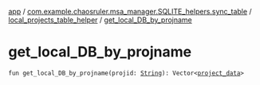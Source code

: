 [app](../../index.md) / [com.example.chaosruler.msa_manager.SQLITE_helpers.sync_table](../index.md) / [local_projects_table_helper](index.md) / [get_local_DB_by_projname](.)

# get_local_DB_by_projname

`fun get_local_DB_by_projname(projid: `[`String`](https://kotlinlang.org/api/latest/jvm/stdlib/kotlin/-string/index.html)`): Vector<`[`project_data`](../../com.example.chaosruler.msa_manager.object_types/project_data/index.md)`>`